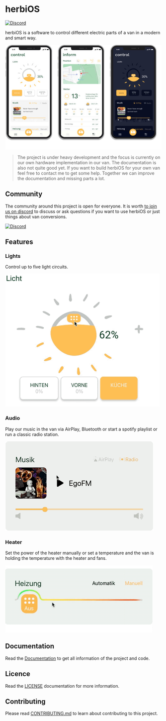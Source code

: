 # herbiOS

[![Discord](https://img.shields.io/discord/874259677230272542.svg?label=&logo=discord&logoColor=ffffff&color=7389D8&labelColor=6A7EC2)](https://discord.gg/Fpb8b8UE)

herbiOS is a software to control different electric parts of a van in a modern and smart way.

![mobile van control](./assets/mobile_webapp.jpg)


> The project is under heavy development and the focus is currently on our own hardware implementation in our van. The documentation is also not quite good yet. If you want to build herbiOS for your own van feel free to contact me to get some help. Together we can improve the documentation and missing parts a lot.

## Community

The community around this project is open for everyone. It is worth [to join us on discord](https://discord.gg/Fpb8b8UE) to discuss or ask questions if you want to use herbiOS or just things about van conversions.

[![Discord](https://img.shields.io/discord/874259677230272542.svg?label=&logo=discord&logoColor=ffffff&color=7389D8&labelColor=6A7EC2)](https://discord.gg/Fpb8b8UE)

## Features

### Lights

Control up to five light circuits.

![touch light control for a van](./assets/lights.gif)

### Audio

Play our music in the van via AirPlay, Bluetooth or start a spotify playlist or run a classic radio station.

![control audio content](./assets/audio.gif)

### Heater

Set the power of the heater manually or set a temperature and the van is holding the temperature with the heater and fans.

![set the heater](./assets/heater.gif)


## Documentation

Read the [Documentation](./documentation/index.md) to get all information of the project and code.


## Licence

Read the [LICENSE](LICENSE.md) documentation for more information.

## Contributing

Please read [CONTRIBUTING.md](CONTRIBUTING.md) to learn about contributing to this project.